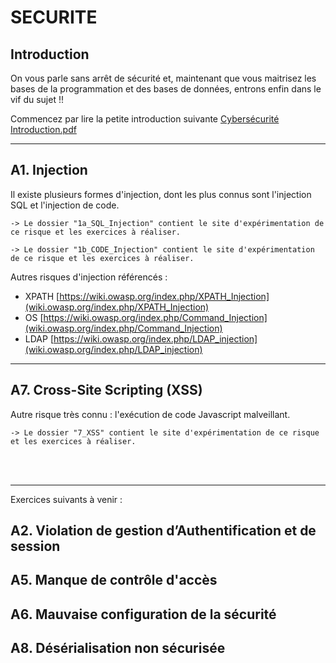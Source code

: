 # SECURITE

## Introduction

On vous parle sans arrêt de sécurité et, maintenant que vous maitrisez les bases de la programmation et des bases de données, entrons enfin dans le vif du sujet !!

Commencez par lire la petite introduction suivante <a href="Cybersécurité%20Introduction.pdf" target="_blank">Cybersécurité Introduction.pdf</a>

<hr/>

## A1. Injection

Il existe plusieurs formes d'injection, dont les plus connus sont l'injection SQL et l'injection de code.

    -> Le dossier "1a_SQL_Injection" contient le site d'expérimentation de ce risque et les exercices à réaliser.

    -> Le dossier "1b_CODE_Injection" contient le site d'expérimentation de ce risque et les exercices à réaliser.

Autres risques d'injection référencés :

- XPATH [https://wiki.owasp.org/index.php/XPATH_Injection](wiki.owasp.org/index.php/XPATH_Injection)
- OS [https://wiki.owasp.org/index.php/Command_Injection](wiki.owasp.org/index.php/Command_Injection)
- LDAP [https://wiki.owasp.org/index.php/LDAP_injection](wiki.owasp.org/index.php/LDAP_injection)

<hr/>

## A7. Cross-Site Scripting (XSS)

Autre risque très connu : l'exécution de code Javascript malveillant.

    -> Le dossier "7_XSS" contient le site d'expérimentation de ce risque et les exercices à réaliser.

<br/><br/>
<hr/>

Exercices suivants à venir :

## A2. Violation de gestion d’Authentification et de session

## A5. Manque de contrôle d'accès

## A6. Mauvaise configuration de la sécurité

## A8. Désérialisation non sécurisée
